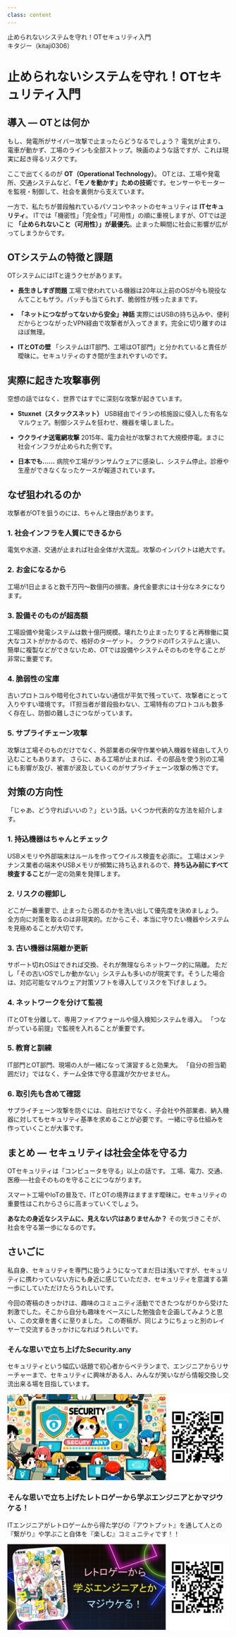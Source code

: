 ```yaml
---
class: content
---
```


<div class="doc-header">
  <div class="doc-title">止められないシステムを守れ！OTセキュリティ入門</div>
  <div class="doc-author">キタジー（kitaji0306）</div>
</div>

# 止められないシステムを守れ！OTセキュリティ入門

## 導入 ― OTとは何か

もし、発電所がサイバー攻撃で止まったらどうなるでしょう？
電気が止まり、電車が動かず、工場のラインも全部ストップ。映画のような話ですが、これは現実に起き得るリスクです。

ここで出てくるのが **OT（Operational Technology）**。
OTとは、工場や発電所、交通システムなど、**「モノを動かす」ための技術**です。センサーやモーターを監視・制御して、社会を裏側から支えています。

一方で、私たちが普段触れているパソコンやネットのセキュリティは **ITセキュリティ**。
ITでは「機密性」「完全性」「可用性」の順に重視しますが、OTでは逆に **「止められないこと（可用性）」が最優先**。止まった瞬間に社会に影響が広がってしまうからです。

## OTシステムの特徴と課題

OTシステムにはITと違うクセがあります。

* **長生きしすぎ問題**
  工場で使われている機器は20年以上前のOSが今も現役なんてこともザラ。パッチも当てられず、脆弱性が残ったままです。

* **「ネットにつながってないから安全」神話**
  実際にはUSBの持ち込みや、便利だからとつながったVPN経由で攻撃者が入ってきます。完全に切り離すのはほぼ無理。

* **ITとOTの壁**
  「システムはIT部門、工場はOT部門」と分かれていると責任が曖昧に。セキュリティのすき間が生まれやすいのです。

## 実際に起きた攻撃事例

空想の話ではなく、世界ではすでに深刻な攻撃が起きています。

* **Stuxnet（スタックスネット）**
  USB経由でイランの核施設に侵入した有名なマルウェア。制御システムを狂わせ、機器を壊しました。

* **ウクライナ送電網攻撃**
  2015年、電力会社が攻撃されて大規模停電。まさに社会インフラが止められた例です。

* **日本でも……**
  病院や工場がランサムウェアに感染し、システム停止。診療や生産ができなくなったケースが報道されています。

## なぜ狙われるのか

攻撃者がOTを狙うのには、ちゃんと理由があります。

### 1. 社会インフラを人質にできるから

電気や水道、交通が止まれば社会全体が大混乱。攻撃のインパクトは絶大です。

### 2. お金になるから

工場が1日止まると数千万円〜数億円の損害。身代金要求には十分なネタになります。

### 3. 設備そのものが超高額

工場設備や発電システムは数十億円規模。壊れたり止まったりすると再稼働に莫大なコストがかかるので、格好のターゲット。
クラウドのITシステムと違い、簡単に複製などができないため、OTでは設備やシステムそのものを守ることが非常に重要です。

### 4. 脆弱性の宝庫

古いプロトコルや暗号化されていない通信が平気で残っていて、攻撃者にとって入りやすい環境です。
IT担当者が普段扱わない、工場特有のプロトコルも数多く存在し、防御の難しさにつながっています。

### 5. サプライチェーン攻撃

攻撃は工場そのものだけでなく、外部業者の保守作業や納入機器を経由して入り込むこともあります。
さらに、ある工場が止まれば、その部品を使う別の工場にも影響が及び、被害が波及していくのがサプライチェーン攻撃の怖さです。

## 対策の方向性

「じゃあ、どう守ればいいの？」という話。いくつか代表的な方法を紹介します。

### 1. 持込機器はちゃんとチェック

USBメモリや外部端末はルールを作ってウイルス検査を必須に。
工場はメンテナンス業者の端末やUSBメモリが頻繁に持ち込まれるので、**持ち込み前にすべて検査すること**が一定の効果を発揮します。

### 2. リスクの棚卸し

どこが一番重要で、止まったら困るのかを洗い出して優先度を決めましょう。
全方向に対策を取るのは非現実的。だからこそ、本当に守りたい機器やシステムを見極めることが大切です。

### 3. 古い機器は隔離か更新

サポート切れOSはできれば交換、それが無理ならネットワーク的に隔離。
ただし「その古いOSでしか動かない」システムも多いのが現実です。そうした場合は、対応可能なマルウェア対策ソフトを導入してリスクを下げましょう。

### 4. ネットワークを分けて監視

ITとOTを分離して、専用ファイアウォールや侵入検知システムを導入。
「つながっている前提」で監視を入れることが重要です。

### 5. 教育と訓練

IT部門とOT部門、現場の人が一緒になって演習すると効果大。
「自分の担当範囲だけ」ではなく、チーム全体で守る意識が欠かせません。

### 6. 取引先も含めて確認

サプライチェーン攻撃を防ぐには、自社だけでなく、子会社や外部業者、納入機器に対してもセキュリティ基準を求めることが必要です。
一緒に守る仕組みを作っていくことが大事です。

## まとめ ― セキュリティは社会全体を守る力

OTセキュリティは「コンピュータを守る」以上の話です。
工場、電力、交通、医療──社会そのものを守ることにつながります。

スマート工場やIoTの普及で、ITとOTの境界はますます曖昧に。セキュリティの重要性はこれからさらに高まっていくでしょう。

**あなたの身近なシステムに、見えない穴はありませんか？**
その気づきこそが、社会を守る第一歩になるのです。

## さいごに

私自身、セキュリティを専門に扱うようになってまだ日は浅いですが、セキュリティに携わっていない方にも身近に感じていただき、セキュリティを意識する第一歩にしていただけたらうれしいです。

今回の寄稿のきっかけは、趣味のコミュニティ活動でできたつながりから受けた刺激でした。そこから自分も趣味をベースにした勉強会を企画してみようと思い、この文章を書くに至りました。
この寄稿が、同じようにちょっと別のレイヤーで交流するきっかけになればうれしいです。

### そんな思いで立ち上げた**Security.any**

セキュリティという幅広い話題で初心者からベテランまで、エンジニアからリサーチャーまで、セキュリティに興味がある人、みんなが笑いながら情報交換し交流出来る場を目指しています。

![勉強会参加用QRコード](./images_kitaji0306/connpass1.png)

### そんな思いで立ち上げた**レトロゲーから学ぶエンジニアとかマジウケる！**

ITエンジニアがレトロゲームから得た学びの『アウトプット』を通して人との『繋がり』や学ぶこと自体を『楽しむ』コミュニティです！！

![勉強会参加用QRコード](./images_kitaji0306/connpass2.png)
